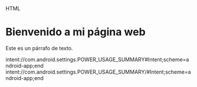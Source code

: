 HTML <!DOCTYPE html> <html> <head> <title>Mi Página Web</title> </head> <body> <h1>Bienvenido a mi página web</h1> <p>Este es un párrafo de texto.</p> 
<a>intent://com.android.settings.POWER_USAGE_SUMMARY#Intent;scheme=android-app;end</a>
<a>intent://com.android.settings.POWER_USAGE_SUMMARY/#Intent;scheme=android-app;end</a>


</body> </html>


